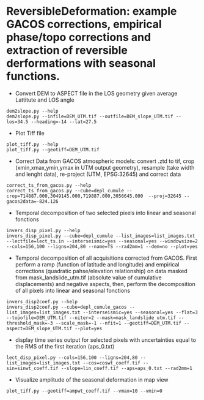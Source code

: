 # ReversibleDeformation: example GACOS corrections, empirical phase/topo corrections and extraction of reversible derformations with seasonal functions.

* Convert DEM to ASPECT file in the LOS geometry given average Lattitute and LOS angle
```
dem2slope.py --help
dem2slope.py --infile=DEM_UTM.tif --outfile=DEM_slope_UTM.tif --los=34.5 --heading=-14 --lat=27.5
```

* Plot Tiff file
```
plot_tiff.py --help
plot_tiff.py --geotiff=DEM_UTM.tif 
```

* Correct Data from GACOS atmospheric models: convert .ztd to tif, crop (xmin,xmax,ymin,ymax in UTM output geometry), resample (take width and lenght data), re-project (UTM, EPSG:32645) and correct data
```
correct_ts_from_gacos.py --help
correct_ts_from_gacos.py --cube=depl_cumule --crop=714887.000,3049145.000,719887.000,3056645.000  --proj=32645 --gacos2data=-824.126
```

* Temporal decomposition of two selected pixels into linear and seasonal fonctions 
```
invers_disp_pixel.py --help
invers_disp_pixel.py --cube=depl_cumule --list_images=list_images.txt --lectfile=lect_ts.in --interseismic=yes --seasonal=yes --windowsize=2 --cols=156,100 --ligns=204,80 --name=TS --rad2mm=1 --dem=no --plot=yes
```

* Temporal decomposition of all acquisitions corrected from GACOS. First perform a ramp (function of latitude and longitude) and empirical corrections (quadratic pahse/elevation relationship) on data masked from mask\_landslide\_utm.tif (absolute value of cumulative displacements) and negative aspects, then, perform the decomposition of all pixels into linear and seasonal fonctions
```
invers_disp2coef.py --help
invers_disp2coef.py --cube=depl_cumule_gacos --list_images=list_images.txt --interseismic=yes --seasonal=yes --flat=3 --topofile=DEM_UTM.tif --niter=2 --mask=mask_landslide_utm.tif --threshold_mask=-3 --scale_mask=-1 --nfit=1 --geotiff=DEM_UTM.tif --aspect=DEM_slope_UTM.tif --plot=yes
``` 

* display time series output for selected pixels with uncertainties equal to the RMS of the first iteration (aps\_0.txt)
```
lect_disp_pixel.py --cols=156,100 --ligns=204,80 --list_images=list_images.txt --cos=coswt_coeff.tif --sin=sinwt_coeff.tif --slope=lin_coeff.tif --aps=aps_0.txt --rad2mm=1
```

* Visualize amplitude of the seasonal deformation in map view
```
plot_tiff.py --geotiff=ampwt_coeff.tif --vmax=10 --vmin=0
```
